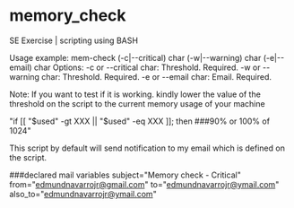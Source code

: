 # memory_check
SE Exercise | scripting using BASH 

Usage example:
mem-check (-c|--critical) char (-w|--warning) char (-e|--email) char
Options:
-c or --critical char: Threshold. Required.
-w or --warning char: Threshold. Required.
-e or --email char: Email. Required.

Note: If you want to test if it is working. kindly lower the value of the threshold on the script to the current memory usage of your machine

"if [[ "$used" -gt XXX || "$used" -eq XXX ]]; then ###90% or 100% of 1024"

This script by default will send notification to my email which is defined on the script.

###declared mail variables
subject="Memory check - Critical"
from="edmundnavarrojr@gmail.com"
to="edmundnavarrojr@ymail.com"
also_to="edmundnavarrojr@ymail.com"
